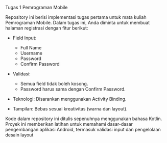 Tugas 1 Pemrograman Mobile


Repository ini berisi implementasi tugas pertama untuk mata kuliah Pemrograman Mobile. Dalam tugas ini, Anda diminta untuk membuat halaman registrasi dengan fitur berikut:

- Field Input:
  - Full Name
  - Username
  - Password
  - Confirm Password

- Validasi:
  - Semua field tidak boleh kosong.
  - Password harus sama dengan Confirm Password.

- Teknologi: Disarankan menggunakan Activity Binding.
- Tampilan: Bebas sesuai kreativitas (warna dan layout).

Kode dalam repository ini ditulis sepenuhnya menggunakan bahasa Kotlin. Proyek ini memberikan latihan untuk memahami dasar-dasar pengembangan aplikasi Android, termasuk validasi input dan pengelolaan desain layout
